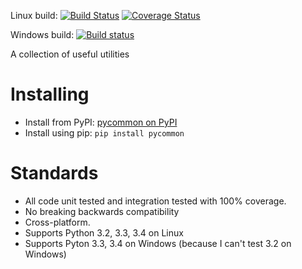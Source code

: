 Linux build: [![Build Status](https://travis-ci.org/dgrant/pycommon.png)](https://travis-ci.org/dgrant/pycommon) [![Coverage Status](https://coveralls.io/repos/dgrant/pycommon/badge.png)](https://coveralls.io/r/dgrant/pycommon)

Windows build: [![Build status](https://ci.appveyor.com/api/projects/status/96kwy8819r627u19)](https://ci.appveyor.com/project/dgrant/pycommon)

A collection of useful utilities

Installing
==========

* Install from PyPI: [pycommon on PyPI](https://pypi.python.org/pypi/pycommon)
* Install using pip: `pip install pycommon`

Standards
=========

* All code unit tested and integration tested with 100% coverage.
* No breaking backwards compatibility
* Cross-platform.
* Supports Python 3.2, 3.3, 3.4 on Linux
* Supports Pyton 3.3, 3.4 on Windows (because I can't test 3.2 on Windows)

